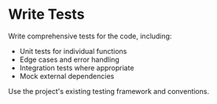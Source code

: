 # Write Tests

Write comprehensive tests for the code, including:
- Unit tests for individual functions
- Edge cases and error handling
- Integration tests where appropriate
- Mock external dependencies

Use the project's existing testing framework and conventions.
